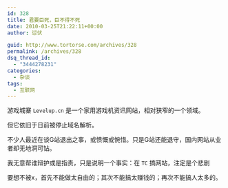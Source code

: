 ```yaml
---
id: 328
title: 君要臣死，臣不得不死
date: 2010-03-25T21:22:11+00:00
author: 愆伏

guid: http://www.tortorse.com/archives/328
permalink: /archives/328
dsq_thread_id:
  - "3444278231"
categories:
  - 杂谈
tags:
  - 互联网
---
```

游戏城寨 `Levelup.cn` 是一个家用游戏机资讯网站，相对狭窄的一个领域。

但它依旧于日前被停止域名解析。

不少人最近在谈G站退出之事，或愤慨或惋惜。只是G站还能退守，国内网站从业者却无地洞可钻。

我无意帮谁辩护或是指责，只是说明一个事实：在 `TC` 搞网站，注定是个悲剧

要想不被x，首先不能做太自由的；其次不能搞太赚钱的；再次不能搞人太多的。